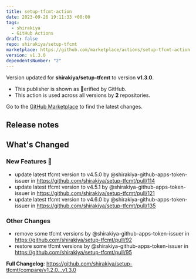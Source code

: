 ```yaml
---
title: setup-tfcmt-action
date: 2023-09-26 19:11:33 +00:00
tags:
  - shirakiya
  - GitHub Actions
draft: false
repo: shirakiya/setup-tfcmt
marketplace: https://github.com/marketplace/actions/setup-tfcmt-action
version: v1.3.0
dependentsNumber: "2"
---
```



Version updated for **shirakiya/setup-tfcmt** to version **v1.3.0**.
- This publisher is shown as erified by GitHub.
- This action is used across all versions by **2** repositories.

Go to the [GitHub Marketplace](https://github.com/marketplace/actions/setup-tfcmt-action) to find the latest changes.

## Release notes

<!-- Release notes generated using configuration in .github/release.yml at e6b06899a6400383cde213b113c6fe9cc1adba2a -->

## What's Changed
### New Features 🎉
* update latest tfcmt version to v4.5.0 by @shirakiya-github-apps-token-issuer in https://github.com/shirakiya/setup-tfcmt/pull/114
* update latest tfcmt version to v4.5.1 by @shirakiya-github-apps-token-issuer in https://github.com/shirakiya/setup-tfcmt/pull/121
* update latest tfcmt version to v4.6.0 by @shirakiya-github-apps-token-issuer in https://github.com/shirakiya/setup-tfcmt/pull/135
### Other Changes
* remove some tfcmt versions by @shirakiya-github-apps-token-issuer in https://github.com/shirakiya/setup-tfcmt/pull/92
* restore some tfcmt versions by @shirakiya-github-apps-token-issuer in https://github.com/shirakiya/setup-tfcmt/pull/95


**Full Changelog**: https://github.com/shirakiya/setup-tfcmt/compare/v1.2.0...v1.3.0
